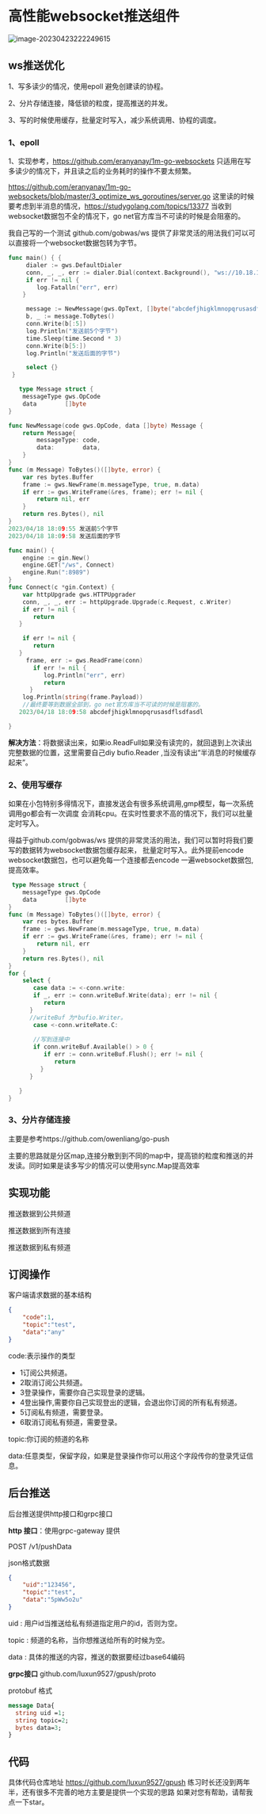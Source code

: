 # 高性能websocket推送组件

![image-20230423222249615](https://i.328888.xyz/2023/04/23/iS36no.jpeg)

## ws推送优化

1、写多读少的情况，使用epoll 避免创建读的协程。

2、分片存储连接，降低锁的粒度，提高推送的并发。

3、写的时候使用缓存，批量定时写入，减少系统调用、协程的调度。



### 1、epoll

1、实现参考，https://github.com/eranyanay/1m-go-websockets   只适用在写多读少的情况下，并且读之后的业务耗时的操作不要太频繁。

https://github.com/eranyanay/1m-go-websockets/blob/master/3_optimize_ws_goroutines/server.go 这里读的时候要考虑到半消息的情况，https://studygolang.com/topics/13377  当收到websocket数据包不全的情况下，go net官方库当不可读的时候是会阻塞的。

我自己写的一个测试 github.com/gobwas/ws 提供了非常灵活的用法我们可以可以直接将一个websocket数据包转为字节。

```go
func main() { {
     dialer := gws.DefaultDialer
     conn, _, _, err := dialer.Dial(context.Background(), "ws://10.18.13.129:8989/ws")
     if err != nil {
        log.Fatalln("err", err)
    }

     message := NewMessage(gws.OpText, []byte("abcdefjhigklmnopqrusasdflsdfasdl"))
     b, _ := message.ToBytes()
     conn.Write(b[:5])
     log.Println("发送前5个字节")
     time.Sleep(time.Second * 3)
     conn.Write(b[5:])
     log.Println("发送后面的字节")

     select {}
 }

   type Message struct {
    messageType gws.OpCode
    data        []byte
}

func NewMessage(code gws.OpCode, data []byte) Message {
    return Message{
        messageType: code,
        data:        data,
    }
}
func (m Message) ToBytes()([]byte, error) {
	var res bytes.Buffer
	frame := gws.NewFrame(m.messageType, true, m.data)
	if err := gws.WriteFrame(&res, frame); err != nil {
		return nil, err
	}
	return res.Bytes(), nil
}
2023/04/18 18:09:55 发送前5个字节
2023/04/18 18:09:58 发送后面的字节
```



```go
func main() {
    engine := gin.New()
    engine.GET("/ws", Connect)
    engine.Run(":8989")
}
func Connect(c *gin.Context) {
    var httpUpgrade gws.HTTPUpgrader
    conn, _, _, err := httpUpgrade.Upgrade(c.Request, c.Writer)
    if err != nil {
       return
   }

    if err != nil {
       return
   }
     frame, err := gws.ReadFrame(conn)
       if err != nil {
          log.Println("err", err)
          return
      }
    log.Println(string(frame.Payload))
	//最终要等到数据全部到，go net官方库当不可读的时候是阻塞的。
   2023/04/18 18:09:58 abcdefjhigklmnopqrusasdflsdfasdl

}
```

**解决方法**：将数据读出来，如果io.ReadFull如果没有读完的，就回退到上次读出完整数据的位置，这里需要自己diy bufio.Reader ,当没有读出“半消息的时候缓存起来”。

### 2、使用写缓存

如果在小包特别多得情况下，直接发送会有很多系统调用,gmp模型，每一次系统调用go都会有一次调度 会消耗cpu。在实时性要求不高的情况下，我们可以批量定时写入。

得益于github.com/gobwas/ws 提供的非常灵活的用法，我们可以暂时将我们要写的数据转为websocket数据包缓存起来， 批量定时写入。此外提前encode websocket数据包，也可以避免每一个连接都去encode 一遍websocket数据包,提高效率。

```go
 type Message struct {
    messageType gws.OpCode
    data        []byte
}
func (m Message) ToBytes()([]byte, error) {
	var res bytes.Buffer
	frame := gws.NewFrame(m.messageType, true, m.data)
	if err := gws.WriteFrame(&res, frame); err != nil {
		return nil, err
	}
	return res.Bytes(), nil
}
for {
    select {
       case data := <-conn.write:
       if _, err := conn.writeBuf.Write(data); err != nil {
          return
      }
      //writeBuf 为*bufio.Writer。
       case <-conn.writeRate.C:
    
       //写到连接中
       if conn.writeBuf.Available() > 0 {
          if err := conn.writeBuf.Flush(); err != nil {
             return
         }
      }

   }
}
```

### 3、分片存储连接

主要是参考https://github.com/owenliang/go-push 

主要的思路就是分区map,连接分散到到不同的map中，提高锁的粒度和推送的并发读。同时如果是读多写少的情况可以使用sync.Map提高效率

## 实现功能

推送数据到公共频道

推送数据到所有连接

推送数据到私有频道

## 订阅操作

客户端请求数据的基本结构

```json
{
    "code":1,
    "topic":"test",
    "data":"any"
}
```

code:表示操作的类型

- 1订阅公共频道。
- 2取消订阅公共频道。
- 3登录操作，需要你自己实现登录的逻辑。
- 4登出操作,需要你自己实现登出的逻辑，会退出你订阅的所有私有频道。
- 5订阅私有频道，需要登录。
- 6取消订阅私有频道，需要登录。

topic:你订阅的频道的名称

data:任意类型，保留字段，如果是登录操作你可以用这个字段传你的登录凭证信息。

## 后台推送

后台推送提供http接口和grpc接口

**http 接口**：使用grpc-gateway 提供

POST /v1/pushData

json格式数据

```json
{
    "uid":"123456",
    "topic":"test",
    "data":"5pWw5o2u"
}
```

uid    :  用户id当推送给私有频道指定用户的id，否则为空。

topic : 频道的名称，当你想推送给所有的时候为空。

data : 具体的推送的内容，推送的数据要经过base64编码

**grpc接口** github.com/luxun9527/gpush/proto

protobuf 格式

```protobuf
message Data{
  string uid =1;
  string topic=2;
  bytes data=3;
}
```

## 代码

具体代码仓库地址 https://github.com/luxun9527/gpush    练习时长还没到两年半，还有很多不完善的地方主要是提供一个实现的思路 如果对您有帮助，请帮我点一下star。

